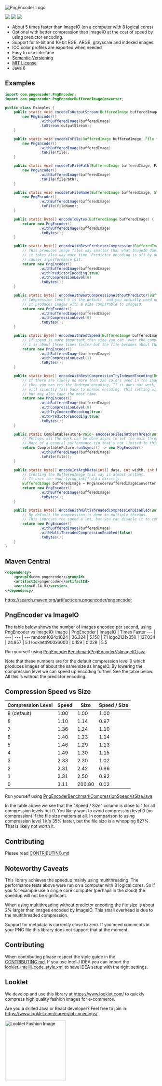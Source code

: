 ![PngEncoder Logo](https://user-images.githubusercontent.com/421009/85217670-be26ce00-b393-11ea-8741-4da520fc2dd2.png)


<img src="https://img.shields.io/maven-central/v/com.pngencoder/pngencoder"> <img src="https://img.shields.io/travis/pngencoder/pngencoder/develop"> <img src="https://img.shields.io/codecov/c/github/pngencoder/pngencoder/develop?token=305f39ec177948b3bde322c021debcdf">

- About 5 times faster than ImageIO (on a computer with 8 logical cores)
- Optional with better compression than ImageIO at the cost of speed by using predictor encoding.
- Support for 8-bit and 16-bit RGB, ARGB, grayscale and indexed images.
- ICC color profiles are exported when needed
- Easy to use interface
- [Semantic Versioning](http://semver.org/)
- [MIT License](LICENSE)
- Java 8

## Examples

```java
import com.pngencoder.PngEncoder;
import com.pngencoder.PngEncoderBufferedImageConverter;

public class Examples {
    public static void encodeToOutputStream(BufferedImage bufferedImage, OutputStream outputStream) {
        new PngEncoder()
                .withBufferedImage(bufferedImage)
                .toStream(outputStream);
    }

    public static void encodeToFile(BufferedImage bufferedImage, File file) {
        new PngEncoder()
                .withBufferedImage(bufferedImage)
                .toFile(file);
    }

    public static void encodeToFilePath(BufferedImage bufferedImage, Path filePath) {
        new PngEncoder()
                .withBufferedImage(bufferedImage)
                .toFile(filePath);
    }

    public static void encodeToFileName(BufferedImage bufferedImage, String fileName) {
        new PngEncoder()
                .withBufferedImage(bufferedImage)
                .toFile(fileName);
    }

    public static byte[] encodeToBytes(BufferedImage bufferedImage) {
        return new PngEncoder()
                .withBufferedImage(bufferedImage)
                .toBytes();
    }

    public static byte[] encodeWithBestPredictorCompression(BufferedImage bufferedImage) {
        // This produces image files way smaller than what ImageIO does. But
        // it takes also way more time. Predictor encoding is off by default as it
        // causes a performance hit.
        return new PngEncoder()
                .withBufferedImage(bufferedImage)
                .withPredictorEncoding(true)
                .withCompressionLevel(9)
                .toBytes();
    }

    public static byte[] encodeWithBestCompressionWithoutPredictor(BufferedImage bufferedImage) {
        // Compression level 9 is the default, and you actually need not set it.
        // It produces images with a size comparable to ImageIO.
        return new PngEncoder()
                .withBufferedImage(bufferedImage)
                .withCompressionLevel(9)
                .toBytes();
    }

    public static byte[] encodeWithBestSpeed(BufferedImage bufferedImage) {
        // If speed is more important than size you can lower the compression level.
        // 1 is about three times faster but the file becomes about three times larger.
        return new PngEncoder()
                .withBufferedImage(bufferedImage)
                .withCompressionLevel(1)
                .toBytes();
    }

    public static byte[] encodeWithBestCompressionTryIndexedEncoding(BufferedImage bufferedImage) {
        // If there are likely no more than 256 colors used in the image (including color+alpha combinations),
        // then you can try the indexed encoding. If it does not work, as there are more than 256 colors, it 
        // will silently fall back to normal encoding. This setting will give you the best possible compression,
        // but may also take the most time. 
        return new PngEncoder()
                .withBufferedImage(bufferedImage)
                .withCompressionLevel(9)
                .withTryIndexedEncoding(true)
                .withPredictorEncoding(true)
                .toBytes();
    }

    public static CompletableFuture<Void> encodeToFileInOtherThread(BufferedImage bufferedImage, File file) {
        // Perhaps all the work can be done async to let the main thread continue?
        // More of a general performance tip that's not limited to this PngEncoder library.
        return CompletableFuture.runAsync(() -> new PngEncoder()
                .withBufferedImage(bufferedImage)
                .toFile(file));
    }

    public static byte[] encodeIntArgbData(int[] data, int width, int height) {
        // Creating the BufferedImage this way is almost instant.
        // It uses the underlying int[] data directly.
        BufferedImage bufferedImage = PngEncoderBufferedImageConverter.createFromIntArgb(data, width, height);
        return new PngEncoder()
                .withBufferedImage(bufferedImage)
                .toBytes();
    }

    public static byte[] encodeWithMultiThreadedCompressionDisabled(BufferedImage bufferedImage) {
        // By default the compression is done in multiple threads.
        // This improves the speed a lot, but you can disable it to compress in the invoking thread only.
        return new PngEncoder()
                .withBufferedImage(bufferedImage)
                .withMultiThreadedCompressionEnabled(false)
                .toBytes();
    }
}
```

## Maven Central

```xml
<dependency>
    <groupId>com.pngencoder</groupId>
    <artifactId>pngencoder</artifactId>
    <version>0.14.0</version>
</dependency>
```

https://search.maven.org/artifact/com.pngencoder/pngencoder

## PngEncoder vs ImageIO
The table below shows the number of images encoded per second, using PngEncoder vs ImageIO:
Image | PngEncoder | ImageIO | Times Faster
--- | --- | --- | ---
random1024x1024 | 36.324 | 5.150 | 7.1
logo2121x350 | 127.034 | 24.857 | 5.1
looklet4900x6000 | 0.159 | 0.029 | 5.5

Run yourself using [PngEncoderBenchmarkPngEncoderVsImageIO.java](src/test/java/com/pngencoder/PngEncoderBenchmarkPngEncoderVsImageIO.java)

Note that these numbers are for the default compression level 9 which produces images of about the same size as ImageIO. By lowering the compression level we can speed up encoding further. See the table below. 
All this is without the predictor encoding.

## Compression Speed vs Size

| Compression Level | Speed | Size   | Speed / Size |
|-------------------|-------|--------|--------------|
| 9 (default)       | 1.00  | 1.00   | 1.00         |
| 8                 | 1.10  | 1.14   | 0.97         |
| 7                 | 1.36  | 1.24   | 1.10         |
| 6                 | 1.40  | 1.23   | 1.14         |
| 5                 | 1.46  | 1.29   | 1.13         |
| 4                 | 1.49  | 1.30   | 1.15         |
| 3                 | 2.33  | 2.30   | 1.02         |
| 2                 | 2.31  | 2.42   | 0.96         |
| 1                 | 2.31  | 2.50   | 0.92         |
| 0                 | 3.11  | 206.80 | 0.02         |

Run yourself using [PngEncoderBenchmarkCompressionSpeedVsSize.java](src/test/java/com/pngencoder/PngEncoderBenchmarkCompressionSpeedVsSize.java)

In the table above we see that the "Speed / Size" column is close to 1 for all compression levels but 0. You likely want to avoid compression level 0 (no compression) if the file size matters at all. In comparison to using compression level 1 it's 35% faster, but the file size is a whopping 827%. That is likely not worth it.


## Contributing

Please read [CONTRIBUTING.md](CONTRIBUTING.md)


## Noteworthy Caveats
This library achieves the speedup mainly using multithreading. The performance tests above were run on a computer with 8 logical cores. So if you for example use a single core computer (perhaps in the cloud) the speedup will not be significant.

When using multithreading without predictor encoding the file size is about 2% larger than images encoded by ImageIO. This small overhead is due to the multithreaded compression.

Support for metadata is currently close to zero. If you need comments in your PNG file this library does not support that at the moment.

## Contributing
When contributing please respect the style guide in the [CONTRIBUTING.md](./CONTRIBUTING.md). If you use IntellJ IDEA you can import the  [looklet_intellij_code_style.xml](./looklet_intellij_code_style.xml)
to have IDEA setup with the right settings. 

## Looklet
We develop and use this library at https://www.looklet.com/ to quickly compress high quality fashion images for e-commerce.

Are you a skilled Java or React developer? Feel free to join in: https://www.looklet.com/career/job-openings/

<img src="https://user-images.githubusercontent.com/421009/90376713-2e418f80-e077-11ea-8018-9c79ecf9d519.jpg" width="200" alt="Looklet Fashion Image"/>
